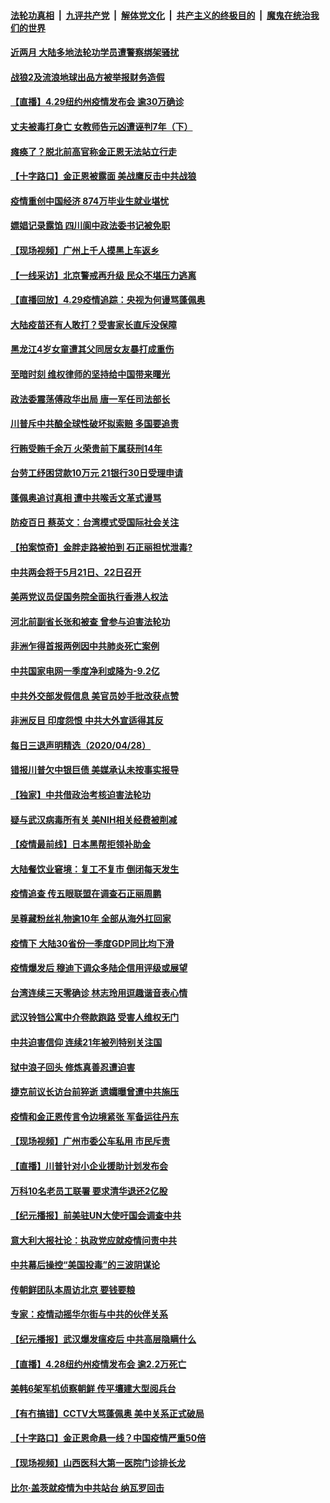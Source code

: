 ####  [法轮功真相](../../../../basic/blob/master/README.md?t=04300101) &nbsp;|&nbsp; [九评共产党](../../../../9ping.md/blob/master/README.md?t=04300101) &nbsp;|&nbsp; [解体党文化](../../../../jtdwh.md/blob/master/README.md?t=04300101)  &nbsp;|&nbsp; [共产主义的终极目的](../../../../gczydzjmd.md/blob/master/README.md?t=04300101) &nbsp;|&nbsp; [魔鬼在统治我们的世界](../../../../mgztzwmdsj.md/blob/master/README.md?t=04300101) 

#### [近两月 大陆多地法轮功学员遭警察绑架骚扰](../pages/nsc413/n12068001.md?t=04300101) 

#### [战狼2及流浪地球出品方被举报财务造假](../pages/nsc413/n12070486.md?t=04300101) 

#### [【直播】4.29纽约州疫情发布会 逾30万确诊](../pages/nsc413/n12070506.md?t=04300101) 

#### [丈夫被毒打身亡 女教师告元凶遭诬判7年（下）](../pages/nsc413/n12059303.md?t=04300101) 

#### [瘫痪了？脱北前高官称金正恩无法站立行走](../pages/nsc413/n12070470.md?t=04300101) 

#### [【十字路口】金正恩被露面 美战鹰反击中共战狼](../pages/nsc413/n12068886.md?t=04300101) 


#### [疫情重创中国经济 874万毕业生就业堪忧](../pages/nsc413/n12070275.md?t=04300101) 

#### [嫖娼记录露馅 四川阆中政法委书记被免职](../pages/nsc413/n12069721.md?t=04300101) 

#### [【现场视频】广州上千人摸黑上车返乡](../pages/nsc413/n12069842.md?t=04300101) 

#### [【一线采访】北京警戒再升级 民众不堪压力逃离](../pages/nsc413/n12068957.md?t=04300101) 

#### [【直播回放】4.29疫情追踪：央视为何谩骂蓬佩奥](../pages/nsc413/n12070041.md?t=04300101) 

#### [大陆疫苗还有人敢打？受害家长直斥没保障](../pages/nsc413/n12069764.md?t=04300101) 

#### [黑龙江4岁女童遭其父同居女友暴打成重伤](../pages/nsc413/n12069548.md?t=04300101) 

#### [至暗时刻 维权律师的坚持给中国带来曙光](../pages/nsc413/n12069691.md?t=04300101) 

#### [政法委震荡傅政华出局 唐一军任司法部长](../pages/nsc413/n12069348.md?t=04300101) 

#### [川普斥中共酿全球性破坏拟索赔 多国要追责](../pages/nsc413/n12068975.md?t=04300101) 

#### [行贿受贿千余万 火荣贵前下属获刑14年](../pages/nsc413/n12068993.md?t=04300101) 

#### [台劳工纾困贷款10万元 21银行30日受理申请](../pages/nsc413/n12069231.md?t=04300101) 

#### [蓬佩奥追讨真相 遭中共喉舌文革式谩骂](../pages/nsc413/n12068521.md?t=04300101) 

#### [防疫百日 蔡英文：台湾模式受国际社会关注](../pages/nsc413/n12068841.md?t=04300101) 

#### [【拍案惊奇】金胖走路被拍到 石正丽担忧泄毒?](../pages/nsc413/n12068709.md?t=04300101) 

#### [中共两会将于5月21日、22日召开](../pages/nsc413/n12068939.md?t=04300101) 

#### [美两党议员促国务院全面执行香港人权法](../pages/nsc413/n12068873.md?t=04300101) 

#### [河北前副省长张和被查 曾参与迫害法轮功](../pages/nsc413/n12068854.md?t=04300101) 

#### [非洲乍得首报两例因中共肺炎死亡案例](../pages/nsc413/n12068699.md?t=04300101) 

#### [中共国家电网一季度净利或降为-9.2亿](../pages/nsc413/n12068494.md?t=04300101) 

#### [中共外交部发假信息 美官员妙手批改获点赞](../pages/nsc413/n12068627.md?t=04300101) 

#### [非洲反目 印度怨恨 中共大外宣适得其反](../pages/nsc413/n12063407.md?t=04300101) 

#### [每日三退声明精选（2020/04/28）](../pages/nsc413/n12068713.md?t=04300101) 

#### [错报川普欠中银巨债 美媒承认未按事实报导](../pages/nsc413/n12068334.md?t=04300101) 

#### [【独家】中共借政治考核迫害法轮功](../pages/nsc413/n12063585.md?t=04300101) 

#### [疑与武汉病毒所有关 美NIH相关经费被削减](../pages/nsc413/n12068432.md?t=04300101) 

#### [【疫情最前线】日本黑帮拒领补助金](../pages/nsc413/n12068577.md?t=04300101) 

#### [大陆餐饮业窘境：复工不复市 倒闭每天发生](../pages/nsc413/n12068492.md?t=04300101) 

#### [疫情追查 传五眼联盟在调查石正丽周鹏](../pages/nsc413/n12068456.md?t=04300101) 

#### [吴尊藏粉丝礼物逾10年 全部从海外扛回家](../pages/nsc413/n12068317.md?t=04300101) 

#### [疫情下 大陆30省份一季度GDP同比均下滑](../pages/nsc413/n12068182.md?t=04300101) 

#### [疫情爆发后 穆迪下调众多陆企信用评级或展望](../pages/nsc413/n12068253.md?t=04300101) 

#### [台湾连续三天零确诊 林志玲用逗趣谐音表心情](../pages/nsc413/n12068100.md?t=04300101) 

#### [武汉铃铛公寓中介卷款跑路 受害人维权无门](../pages/nsc413/n12068286.md?t=04300101) 

#### [中共迫害信仰 连续21年被列特别关注国](../pages/nsc413/n12068191.md?t=04300101) 

#### [狱中浪子回头 修炼真善忍遭迫害](../pages/nsc413/n12067447.md?t=04300101) 

#### [捷克前议长访台前猝逝 遗孀曝曾遭中共施压](../pages/nsc413/n12068060.md?t=04300101) 

#### [疫情和金正恩传言令边境紧张 军备运往丹东](../pages/nsc413/n12068080.md?t=04300101) 

#### [【现场视频】广州市委公车私用 市民斥责](../pages/nsc413/n12066935.md?t=04300101) 

#### [【直播】川普针对小企业援助计划发布会](../pages/nsc413/n12068118.md?t=04300101) 

#### [万科10名老员工联署 要求清华退还2亿股](../pages/nsc413/n12067947.md?t=04300101) 

#### [【纪元播报】前美驻UN大使吁国会调查中共](../pages/nsc413/n12067876.md?t=04300101) 

#### [意大利大报社论：执政党应就疫情问责中共](../pages/nsc413/n12067960.md?t=04300101) 

#### [中共幕后操控“美国投毒”的三波阴谋论](../pages/nsc413/n12067690.md?t=04300101) 

#### [传朝鲜团队本周访北京 要钱要粮](../pages/nsc413/n12067907.md?t=04300101) 

#### [专家：疫情动摇华尔街与中共的伙伴关系](../pages/nsc413/n12065101.md?t=04300101) 

#### [【纪元播报】武汉爆发瘟疫后 中共高层隐瞒什么](../pages/nsc413/n12067866.md?t=04300101) 

#### [【直播】4.28纽约州疫情发布会 逾2.2万死亡](../pages/nsc413/n12067892.md?t=04300101) 

#### [美韩6架军机侦察朝鲜 传平壤建大型阅兵台](../pages/nsc413/n12067865.md?t=04300101) 

#### [【有冇搞错】CCTV大骂蓬佩奥 美中关系正式破局](../pages/nsc413/n12067886.md?t=04300101) 

#### [【十字路口】金正恩命悬一线？中国疫情严重50倍](../pages/nsc413/n12066081.md?t=04300101) 

#### [【现场视频】山西医科大第一医院门诊排长龙](../pages/nsc413/n12067312.md?t=04300101) 

#### [比尔·盖茨就疫情为中共站台 纳瓦罗回击](../pages/nsc413/n12067730.md?t=04300101) 

